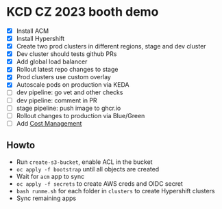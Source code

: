 # KCD CZ 2023 booth demo

* [x] Install ACM
* [x] Install Hypershift
* [x] Create two prod clusters in different regions, stage and dev cluster
* [x] Dev cluster should tests github PRs
* [x] Add global load balancer
* [x] Rollout latest repo changes to stage
* [x] Prod clusters use custom overlay
* [x] Autoscale pods on production via KEDA
* [ ] dev pipeline: go vet and other checks
* [ ] dev pipeline: comment in PR
* [ ] stage pipeline: push image to ghcr.io
* [ ] Rollout changes to production via Blue/Green
* [ ] Add [Cost Management](https://github.com/rhthsa/openshift-demo/blob/main/acm-observability.md)

## Howto

* Run `create-s3-bucket`, enable ACL in the bucket
* `oc apply -f bootstrap` until all objects are created
* Wait for `acm` app to sync
* `oc apply -f secrets` to create AWS creds and OIDC secret
* `bash runme.sh` for each folder in `clusters` to create Hypershift clusters
* Sync remaining apps
